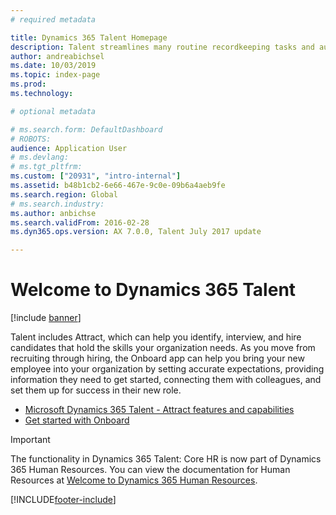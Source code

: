 ```yaml
---
# required metadata

title: Dynamics 365 Talent Homepage
description: Talent streamlines many routine recordkeeping tasks and automates a number of processes related to staffing your organization. These processes include employee retention, benefits administration, training, performance reviews, and change management.
author: andreabichsel
ms.date: 10/03/2019
ms.topic: index-page
ms.prod: 
ms.technology: 

# optional metadata

# ms.search.form: DefaultDashboard
# ROBOTS: 
audience: Application User
# ms.devlang: 
# ms.tgt_pltfrm: 
ms.custom: ["20931", "intro-internal"]
ms.assetid: b48b1cb2-6e66-467e-9c0e-09b6a4aeb9fe
ms.search.region: Global
# ms.search.industry: 
ms.author: anbichse
ms.search.validFrom: 2016-02-28
ms.dyn365.ops.version: AX 7.0.0, Talent July 2017 update

---
```


# Welcome to Dynamics 365 Talent

[!include [banner](includes/banner.md)]

Talent includes Attract, which can help you identify, interview, and hire candidates that hold the skills your organization needs. As you move from recruiting through hiring, the Onboard app can help you bring your new employee into your organization by setting accurate expectations, providing information they need to get started, connecting them with colleagues, and set them up for success in their new role.  

- [Microsoft Dynamics 365 Talent - Attract features and capabilities](attract-overview.md)
- [Get started with Onboard](create-onboarding-experience.md)

> [!IMPORTANT]
> The functionality in Dynamics 365 Talent: Core HR is now part of Dynamics 365 Human Resources. You can view the documentation for Human Resources at [Welcome to Dynamics 365 Human Resources]().



[!INCLUDE[footer-include](../includes/footer-banner.md)]
